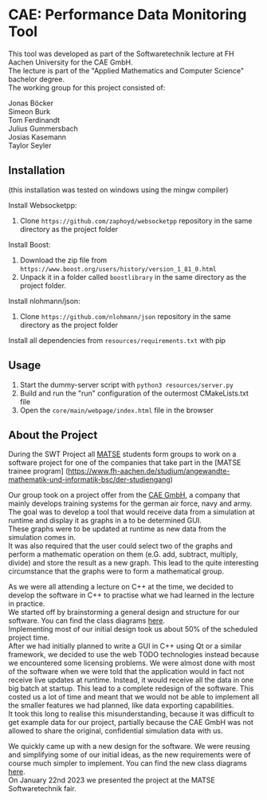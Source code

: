 # CAE: Performance Data Monitoring Tool

This tool was developed as part of the Softwaretechnik lecture at FH Aachen University for the CAE GmbH.  
The lecture is part of the "Applied Mathematics and Computer Science" bachelor degree.  
The working group for this project consisted of:  

Jonas Böcker  
Simeon Burk  
Tom Ferdinandt  
Julius Gummersbach  
Josias Kasemann  
Taylor Seyler  

## Installation

(this installation was tested on windows using the mingw compiler)

Install Websocketpp:
1. Clone `https://github.com/zaphoyd/websocketpp` repository in the same directory as the project folder

Install Boost:
1. Download the zip file from `https://www.boost.org/users/history/version_1_81_0.html`
2. Unpack it in a folder called `boostlibrary` in the same directory as the project folder.

Install nlohmann/json:
1. Clone `https://github.com/nlohmann/json` repository in the same directory as the project folder

Install all dependencies from `resources/requirements.txt` with pip

## Usage

1. Start the dummy-server script with `python3 resources/server.py`
2. Build and run the "run" configuration of the outermost CMakeLists.txt file
3. Open the `core/main/webpage/index.html` file in the browser


## About the Project

During the SWT Project all [MATSE](https://de.wikipedia.org/wiki/Mathematisch-technischer_Softwareentwickler) students 
form groups to work on a software project for one of the companies that take part in the [MATSE trainee program]
(https://www.fh-aachen.de/studium/angewandte-mathematik-und-informatik-bsc/der-studiengang)

Our group took on a project offer from the [CAE GmbH](https://de.cae.com/en), a company that mainly develops training 
systems for the german air force, navy and army.  
The goal was to develop a tool that would receive data from a simulation at runtime and display it as graphs in a to be
determined GUI.  
These graphs were to be updated at runtime as new data from the simulation comes in.  
It was also required that the user could select two of the graphs and perform a mathematic operation on them 
(e.G. add, subtract, multiply, divide) and store the result as a new graph. This lead to the quite interesting 
circumstance that the graphs were to form a mathematical group.  

As we were all attending a lecture on C++ at the time, we decided to develop the software in C++ to practise what we had
learned in the lecture in practice.  
We started off by brainstorming a general design and structure for our software. You can find the class 
diagrams [here](TODO).  
Implementing most of our initial design took us about 50% of the scheduled project time.  
After we had initially planned to write a GUI in C++ using Qt or a similar framework, we decided to use the web TODO
technologies instead because we encountered some licensing problems.
We were almost done with most of the software when we were told that the application would in fact not receive live 
updates at runtime. Instead, it would receive all the data in one big batch at startup. This lead to a complete redesign 
of the software. This costed us a lot of time and meant that we would not be able to implement all the smaller features 
we had planned, like data exporting capabilities.  
It took this long to realise this misunderstanding, because it was difficult to get example data for our project, 
partially because the CAE GmbH was not allowed to share the original, confidential simulation data with us.

We quickly came up with a new design for the software. We were reusing and simplifying some of our initial ideas, as the
new requirements were of course much simpler to implement. You can find the new class diagrams [here](TODO).  
On January 22nd 2023 we presented the project at the MATSE Softwaretechnik fair.
